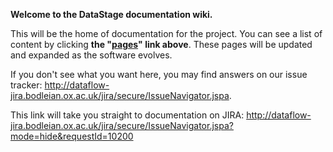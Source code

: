 **Welcome to the DataStage documentation wiki.**

This will be the home of documentation for the project. You can see a list of content by clicking **the "[pages](https://github.com/dataflow/DataStage/wiki/_pages)" link above**.  These pages will be updated and expanded as the software evolves.

If you don't see what you want here, you may find answers on our issue tracker: http://dataflow-jira.bodleian.ox.ac.uk/jira/secure/IssueNavigator.jspa.

This link will take you straight to documentation on JIRA: http://dataflow-jira.bodleian.ox.ac.uk/jira/secure/IssueNavigator.jspa?mode=hide&requestId=10200